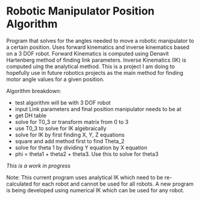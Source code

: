 # Robotic Manipulator Position Algorithm
Program that solves for the angles needed to move a robotic manipulator to a certain position. Uses forward kinematics and inverse kinematics based on a 3 DOF robot. Forward Kinematics is computed using Denavit Hartenberg method of finding link parameters. Inverse Kinematics (IK) is computed uing the analytical method. This is a project I am doing to hopefully use in future robotics projects as the main method for finding motor angle values for a given position.

Algorithm breakdown:
- test algorithm will be with 3 DOF robot
- input Link parameters and final position manipulator needs to be at
- get DH table
- solve for T0_3 or transform matrix from 0 to 3
- use T0_3 to solve for IK algebraically
- solve for IK by first finding X, Y, Z equations
- square and add method first to find Theta_2
- solve for theta 1 by dividing Y equation by X equation
- phi = theta1 + theta2 + theta3. Use this to solve for theta3

*This is a work in progress*

Note: This current program uses analytical IK which need to be re-calculated for each robot and cannot be used for all robots. A new program is being developed using numerical IK which can be used for any robot.
